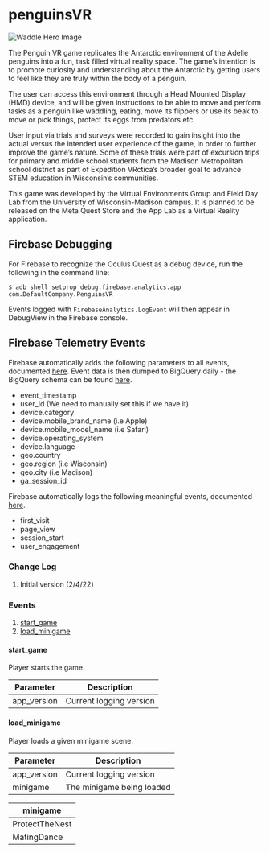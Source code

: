 # penguinsVR

![Waddle Hero Image](https://user-images.githubusercontent.com/102836974/230182694-ac6dd98b-ac03-42ef-9dcf-8e575b68c3e1.png)

The Penguin VR game replicates the Antarctic environment of the Adelie penguins into a fun, task filled virtual reality space. The game’s intention is to promote curiosity and understanding about the Antarctic by getting users to feel like they are truly within the body of a penguin.

The user can access this environment through a Head Mounted Display (HMD) device, and will be given instructions to be able to move and perform tasks as a penguin like waddling, eating, move its flippers or use its beak to move or pick things, protect its eggs from predators etc.

User input via trials and surveys were recorded to gain insight into the actual versus the intended user experience of the game, in order to further improve the game’s nature. Some of these trials were part of excursion trips for primary and middle school students from the Madison Metropolitan school district as part of Expedition VRctica’s broader goal to advance STEM education in Wisconsin’s communities.

This game was developed by the Virtual Environments Group and Field Day Lab from the University of Wisconsin-Madison campus. It is planned to be released on the Meta Quest Store and the App Lab as a Virtual Reality application.

## Firebase Debugging

For Firebase to recognize the Oculus Quest as a debug device, run the following in the command line:

`$ adb shell setprop debug.firebase.analytics.app com.DefaultCompany.PenguinsVR`

Events logged with `FirebaseAnalytics.LogEvent` will then appear in DebugView in the Firebase console.

## Firebase Telemetry Events

Firebase automatically adds the following parameters to all events, documented [here](https://support.google.com/firebase/answer/7061705?hl=en). Event data is then dumped to BigQuery daily - the BigQuery schema can be found [here](https://support.google.com/firebase/answer/7029846?hl=en&ref_topic=7029512).
* event_timestamp
* user_id (We need to manually set this if we have it)
* device.category
* device.mobile_brand_name (i.e Apple)
* device.mobile_model_name (i.e Safari)
* device.operating_system
* device.language
* geo.country
* geo.region (i.e Wisconsin)
* geo.city (i.e Madison)
* ga_session_id

Firebase automatically logs the following meaningful events, documented [here](https://support.google.com/firebase/answer/9234069?hl=en&ref_topic=6317484).
* first_visit
* page_view
* session_start
* user_engagement

### Change Log
1. Initial version (2/4/22)

### Events

1. [start_game](#start_game)
2. [load_minigame](#load_minigame)

<a name="start_game"/>

#### start_game

Player starts the game.

| Parameter | Description |
| --- | --- |
| app_version | Current logging version |

<a name="load_minigame"/>

#### load_minigame

Player loads a given minigame scene.

| Parameter | Description |
| --- | --- |
| app_version | Current logging version |
| minigame | The minigame being loaded |

| minigame |
| --- |
| ProtectTheNest |
| MatingDance |
